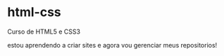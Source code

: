 # html-css
 Curso de HTML5 e CSS3

 estou aprendendo a criar sites e agora vou gerenciar meus repositorios!
